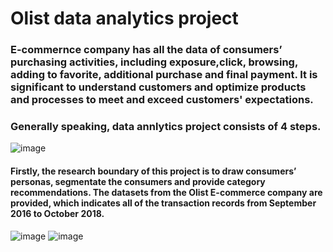# Olist data analytics project


###  E-commernce company has all the data of consumers’ purchasing activities, including exposure,click, browsing, adding to favorite, additional purchase and final payment. It is significant to understand customers and optimize products and processes to meet and exceed customers' expectations.

### Generally speaking, data annlytics project consists of 4 steps.

![image](https://user-images.githubusercontent.com/70103049/112311869-46a71600-8cfa-11eb-9463-2d38f8a074c4.png)

#### Firstly, the research boundary of this project is to draw consumers’ personas, segmentate the consumers and provide category recommendations. The datasets from the Olist E-commerce company are provided, which indicates all of the transaction records from September 2016 to October 2018.
![image](https://user-images.githubusercontent.com/70103049/112312472-f2e8fc80-8cfa-11eb-9d07-96c295a3d9d4.png)
![image](https://user-images.githubusercontent.com/70103049/112312488-f5e3ed00-8cfa-11eb-89b6-4f1a1a481b5c.png)
